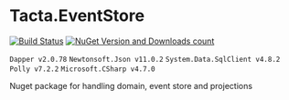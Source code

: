 # Tacta.EventStore

[![Build Status](https://app.travis-ci.com/tacta-io/Tacta.EventStore.svg?branch=main)](https://app.travis-ci.com/tacta-io/Tacta.EventStore) [![NuGet Version and Downloads count](https://buildstats.info/nuget/Tacta.EventStore)](https://www.nuget.org/packages/Tacta.EventStore)

 ``` Dapper v2.0.78 ``` ``` Newtonsoft.Json v11.0.2 ``` ``` System.Data.SqlClient v4.8.2 ``` ``` Polly v7.2.2 ``` ``` Microsoft.CSharp v4.7.0 ``` 

 Nuget package for handling domain, event store and projections
